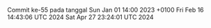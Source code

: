 Commit ke-55 pada tanggal Sun Jan 01 14:00 2023 +0100
Fri Feb 16 14:43:06 UTC 2024
Sat Apr 27 23:24:01 UTC 2024
